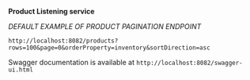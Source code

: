 **Product Listening service**
 
*DEFAULT EXAMPLE OF PRODUCT PAGINATION ENDPOINT*

`http://localhost:8082/products?rows=100&page=0&orderProperty=inventory&sortDirection=asc`

Swagger documentation is available at 
`http://localhost:8082/swagger-ui.html`
